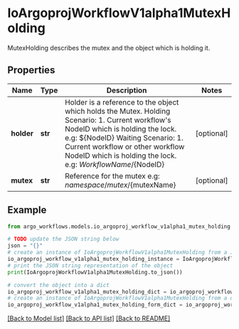 # IoArgoprojWorkflowV1alpha1MutexHolding

MutexHolding describes the mutex and the object which is holding it.

## Properties

Name | Type | Description | Notes
------------ | ------------- | ------------- | -------------
**holder** | **str** | Holder is a reference to the object which holds the Mutex. Holding Scenario:   1. Current workflow&#39;s NodeID which is holding the lock.      e.g: ${NodeID} Waiting Scenario:   1. Current workflow or other workflow NodeID which is holding the lock.      e.g: ${WorkflowName}/${NodeID} | [optional] 
**mutex** | **str** | Reference for the mutex e.g: ${namespace}/mutex/${mutexName} | [optional] 

## Example

```python
from argo_workflows.models.io_argoproj_workflow_v1alpha1_mutex_holding import IoArgoprojWorkflowV1alpha1MutexHolding

# TODO update the JSON string below
json = "{}"
# create an instance of IoArgoprojWorkflowV1alpha1MutexHolding from a JSON string
io_argoproj_workflow_v1alpha1_mutex_holding_instance = IoArgoprojWorkflowV1alpha1MutexHolding.from_json(json)
# print the JSON string representation of the object
print(IoArgoprojWorkflowV1alpha1MutexHolding.to_json())

# convert the object into a dict
io_argoproj_workflow_v1alpha1_mutex_holding_dict = io_argoproj_workflow_v1alpha1_mutex_holding_instance.to_dict()
# create an instance of IoArgoprojWorkflowV1alpha1MutexHolding from a dict
io_argoproj_workflow_v1alpha1_mutex_holding_form_dict = io_argoproj_workflow_v1alpha1_mutex_holding.from_dict(io_argoproj_workflow_v1alpha1_mutex_holding_dict)
```
[[Back to Model list]](../README.md#documentation-for-models) [[Back to API list]](../README.md#documentation-for-api-endpoints) [[Back to README]](../README.md)


